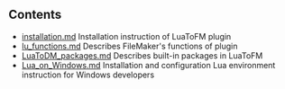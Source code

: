 
## Contents

- [installation.md](https://github.com/OdonataTech/LuaToFM/blob/main/docs/installation.md) Installation instruction of LuaToFM plugin
- [lu_functions.md](https://github.com/OdonataTech/LuaToFM/blob/main/docs/lu_functions.md) Describes FileMaker's functions of plugin
- [LuaToDM_packages.md](https://github.com/OdonataTech/LuaToFM/blob/main/docs/LuaToDM_packages.md) Describes built-in packages in LuaToFM
- [Lua_on_Windows.md](https://github.com/OdonataTech/LuaToFM/blob/main/docs/Lua_on_Windows.md) Installation and configuration Lua environment instruction for Windows developers
